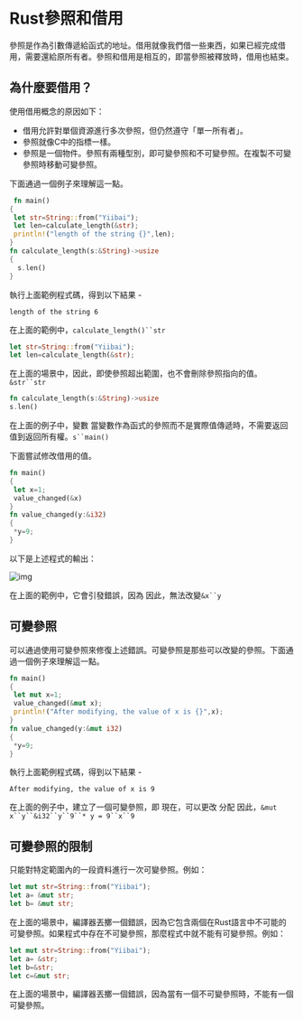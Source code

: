 # Rust參照和借用

參照是作為引數傳遞給函式的地址。借用就像我們借一些東西，如果已經完成借用，需要還給原所有者。參照和借用是相互的，即當參照被釋放時，借用也結束。

## 為什麼要借用？

使用借用概念的原因如下：

- 借用允許對單個資源進行多次參照，但仍然遵守「單一所有者」。
- 參照就像C中的指標一樣。
- 參照是一個物件。參照有兩種型別，即可變參照和不可變參照。在複製不可變參照時移動可變參照。

下面通過一個例子來理解這一點。

```rust
 fn main()  
{  
 let str=String::from("Yiibai");  
 let len=calculate_length(&str);  
 println!("length of the string {}",len);  
}  
fn calculate_length(s:&String)->usize  
{  
  s.len()  
}
```

執行上面範例程式碼，得到以下結果 -

```
length of the string 6
```

在上面的範例中，`calculate_length()``str`

```rust
let str=String::from("Yiibai");  
let len=calculate_length(&str);
```

在上面的場景中，因此，即使參照超出範圍，也不會刪除參照指向的值。`&str``str`

```rust
fn calculate_length(s:&String)->usize  
s.len()
```

在上面的例子中，變數 當變數作為函式的參照而不是實際值傳遞時，不需要返回值到返回所有權。`s``main()`

下面嘗試修改借用的值。

```rust
fn main()  
{  
 let x=1;  
 value_changed(&x)  
}  
fn value_changed(y:&i32)  
{  
 *y=9;  
}
```

以下是上述程式的輸出：

![img](https://tw511.com/upload/images/201910/20191014013915384.png)

在上面的範例中，它會引發錯誤，因為 因此，無法改變`&x``y`

## 可變參照

可以通過使用可變參照來修復上述錯誤。可變參照是那些可以改變的參照。下面通過一個例子來理解這一點。

```rust
fn main()  
{  
 let mut x=1;  
 value_changed(&mut x);  
 println!("After modifying, the value of x is {}",x);  
}  
fn value_changed(y:&mut i32)  
{  
 *y=9;  
}
```

執行上面範例程式碼，得到以下結果 -

```shell
After modifying, the value of x is 9
```

在上面的例子中，建立了一個可變參照，即 現在，可以更改 分配 因此，`&mut x``y``&i32``y``9``* y = 9``x``9`

## 可變參照的限制

只能對特定範圍內的一段資料進行一次可變參照。例如：

```rust
let mut str=String::from("Yiibai");  
let a= &mut str;  
let b= &mut str;
```

在上面的場景中，編譯器丟擲一個錯誤，因為它包含兩個在Rust語言中不可能的可變參照。如果程式中存在不可變參照，那麼程式中就不能有可變參照。例如：

```rust
let mut str=String::from("Yiibai");  
let a= &str;  
let b=&str;  
let c=&mut str;
```

在上面的場景中，編譯器丟擲一個錯誤，因為當有一個不可變參照時，不能有一個可變參照。
